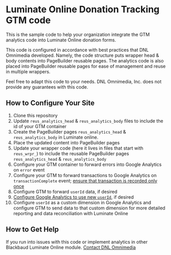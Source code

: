 # Luminate Online Donation Tracking GTM code

This is the sample code to help your organization integrate the GTM analytics code into Luminate Online donation forms. 

This code is configured in accordance with best practices that DNL Omnimedia developed. Namely, the code structure puts wrapper head & body contents into PageBuilder reusable pages. The analytics code is also placed into PageBuilder reusable pages for ease of management and reuse in multiple wrappers.

Feel free to adapt this code to your needs. DNL Omnimedia, Inc. does not provide any guarantees with this code. 

## How to Configure Your Site
1. Clone this repository
2. Update `reus_analytics_head` & `reus_analytics_body` files to include the id of your GTM container
3. Create the PageBuilder pages `reus_analytics_head` & `reus_analytics_body`  in Luminate online.
4. Place the updated content into PageBuilder pages
5. Update your wrapper code (here it lives in files that start with `reus_wrpr_`) to include the reusable PageBuilder pages `reus_analytics_head` & `reus_analytics_body`
6. Configure your GTM container to forward errors into Google Analytics on `error` event
7. Configure your GTM to forward transactions to Google Analytics on `transactionComplete` event; [ensure that transaction is recorded only once](https://www.simoahava.com/gtm-tips/prevent-repeat-transactions/)
8. Configure GTM to forward `userId` data, if desired
9. [Configure Google Analytics to use new `userId`](https://www.optimizesmart.com/google-analytics-user-id-explained/), if desired
10. Configure `userId` as a custom dimension in Google Analytics and configure GTM to send data to that custom dimension for more detailed reporting and data reconciliation with Luminate Online

## How to Get Help
If you run into issues with this code or implement analytics in other Blackbaud Luminate Online module. [Contact DNL Omnimedia](https://www.dnlomnimedia.com/contact/?utm_source=github&utm_medium=web&utm_campaign=bbdevconference)